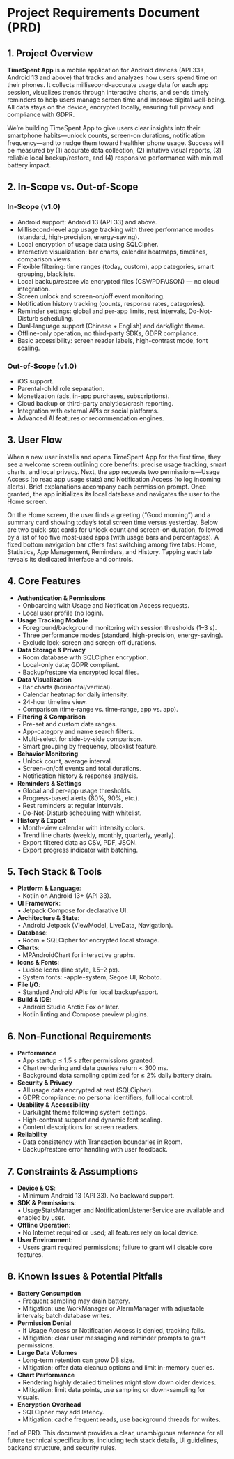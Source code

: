 # Project Requirements Document (PRD)

## 1. Project Overview

**TimeSpent App** is a mobile application for Android devices (API 33+, Android 13 and above) that tracks and analyzes how users spend time on their phones. It collects millisecond-accurate usage data for each app session, visualizes trends through interactive charts, and sends timely reminders to help users manage screen time and improve digital well-being. All data stays on the device, encrypted locally, ensuring full privacy and compliance with GDPR.

We’re building TimeSpent App to give users clear insights into their smartphone habits—unlock counts, screen-on durations, notification frequency—and to nudge them toward healthier phone usage. Success will be measured by (1) accurate data collection, (2) intuitive visual reports, (3) reliable local backup/restore, and (4) responsive performance with minimal battery impact.

## 2. In-Scope vs. Out-of-Scope

### In-Scope (v1.0)

*   Android support: Android 13 (API 33) and above.
*   Millisecond-level app usage tracking with three performance modes (standard, high-precision, energy-saving).
*   Local encryption of usage data using SQLCipher.
*   Interactive visualization: bar charts, calendar heatmaps, timelines, comparison views.
*   Flexible filtering: time ranges (today, custom), app categories, smart grouping, blacklists.
*   Local backup/restore via encrypted files (CSV/PDF/JSON) — no cloud integration.
*   Screen unlock and screen-on/off event monitoring.
*   Notification history tracking (counts, response rates, categories).
*   Reminder settings: global and per-app limits, rest intervals, Do-Not-Disturb scheduling.
*   Dual-language support (Chinese + English) and dark/light theme.
*   Offline-only operation, no third-party SDKs, GDPR compliance.
*   Basic accessibility: screen reader labels, high-contrast mode, font scaling.

### Out-of-Scope (v1.0)

*   iOS support.
*   Parental-child role separation.
*   Monetization (ads, in-app purchases, subscriptions).
*   Cloud backup or third-party analytics/crash reporting.
*   Integration with external APIs or social platforms.
*   Advanced AI features or recommendation engines.

## 3. User Flow

When a new user installs and opens TimeSpent App for the first time, they see a welcome screen outlining core benefits: precise usage tracking, smart charts, and local privacy. Next, the app requests two permissions—Usage Access (to read app usage stats) and Notification Access (to log incoming alerts). Brief explanations accompany each permission prompt. Once granted, the app initializes its local database and navigates the user to the Home screen.

On the Home screen, the user finds a greeting (“Good morning”) and a summary card showing today’s total screen time versus yesterday. Below are two quick-stat cards for unlock count and screen-on duration, followed by a list of top five most-used apps (with usage bars and percentages). A fixed bottom navigation bar offers fast switching among five tabs: Home, Statistics, App Management, Reminders, and History. Tapping each tab reveals its dedicated interface and controls.

## 4. Core Features

*   **Authentication & Permissions**\
    • Onboarding with Usage and Notification Access requests.\
    • Local user profile (no login).
*   **Usage Tracking Module**\
    • Foreground/background monitoring with session thresholds (1–3 s).\
    • Three performance modes (standard, high-precision, energy-saving).\
    • Exclude lock-screen and screen-off durations.
*   **Data Storage & Privacy**\
    • Room database with SQLCipher encryption.\
    • Local-only data; GDPR compliant.\
    • Backup/restore via encrypted local files.
*   **Data Visualization**\
    • Bar charts (horizontal/vertical).\
    • Calendar heatmap for daily intensity.\
    • 24-hour timeline view.\
    • Comparison (time-range vs. time-range, app vs. app).
*   **Filtering & Comparison**\
    • Pre-set and custom date ranges.\
    • App-category and name search filters.\
    • Multi-select for side-by-side comparison.\
    • Smart grouping by frequency, blacklist feature.
*   **Behavior Monitoring**\
    • Unlock count, average interval.\
    • Screen-on/off events and total durations.\
    • Notification history & response analysis.
*   **Reminders & Settings**\
    • Global and per-app usage thresholds.\
    • Progress-based alerts (80%, 90%, etc.).\
    • Rest reminders at regular intervals.\
    • Do-Not-Disturb scheduling with whitelist.
*   **History & Export**\
    • Month-view calendar with intensity colors.\
    • Trend line charts (weekly, monthly, quarterly, yearly).\
    • Export filtered data as CSV, PDF, JSON.\
    • Export progress indicator with batching.

## 5. Tech Stack & Tools

*   **Platform & Language**:\
    • Kotlin on Android 13+ (API 33).
*   **UI Framework**:\
    • Jetpack Compose for declarative UI.
*   **Architecture & State**:\
    • Android Jetpack (ViewModel, LiveData, Navigation).
*   **Database**:\
    • Room + SQLCipher for encrypted local storage.
*   **Charts**:\
    • MPAndroidChart for interactive graphs.
*   **Icons & Fonts**:\
    • Lucide Icons (line style, 1.5–2 px).\
    • System fonts: -apple-system, Segoe UI, Roboto.
*   **File I/O**:\
    • Standard Android APIs for local backup/export.
*   **Build & IDE**:\
    • Android Studio Arctic Fox or later.\
    • Kotlin linting and Compose preview plugins.

## 6. Non-Functional Requirements

*   **Performance**\
    • App startup ≤ 1.5 s after permissions granted.\
    • Chart rendering and data queries return < 300 ms.\
    • Background data sampling optimized for ≤ 2% daily battery drain.
*   **Security & Privacy**\
    • All usage data encrypted at rest (SQLCipher).\
    • GDPR compliance: no personal identifiers, full local control.
*   **Usability & Accessibility**\
    • Dark/light theme following system settings.\
    • High-contrast support and dynamic font scaling.\
    • Content descriptions for screen readers.
*   **Reliability**\
    • Data consistency with Transaction boundaries in Room.\
    • Backup/restore error handling with user feedback.

## 7. Constraints & Assumptions

*   **Device & OS**:\
    • Minimum Android 13 (API 33). No backward support.
*   **SDK & Permissions**:\
    • UsageStatsManager and NotificationListenerService are available and enabled by user.
*   **Offline Operation**:\
    • No Internet required or used; all features rely on local device.
*   **User Environment**:\
    • Users grant required permissions; failure to grant will disable core features.

## 8. Known Issues & Potential Pitfalls

*   **Battery Consumption**\
    • Frequent sampling may drain battery.\
    • Mitigation: use WorkManager or AlarmManager with adjustable intervals; batch database writes.
*   **Permission Denial**\
    • If Usage Access or Notification Access is denied, tracking fails.\
    • Mitigation: clear user messaging and reminder prompts to grant permissions.
*   **Large Data Volumes**\
    • Long-term retention can grow DB size.\
    • Mitigation: offer data cleanup options and limit in-memory queries.
*   **Chart Performance**\
    • Rendering highly detailed timelines might slow down older devices.\
    • Mitigation: limit data points, use sampling or down-sampling for visuals.
*   **Encryption Overhead**\
    • SQLCipher may add latency.\
    • Mitigation: cache frequent reads, use background threads for writes.

End of PRD. This document provides a clear, unambiguous reference for all future technical specifications, including tech stack details, UI guidelines, backend structure, and security rules.
